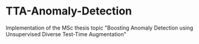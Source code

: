 # TTA-Anomaly-Detection
Implementation of the MSc thesis topic "Boosting Anomaly Detection using Unsupervised Diverse Test-Time Augmentation"
